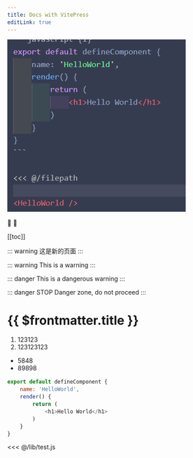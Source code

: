 ```yaml
---
title: Docs with VitePress
editLink: true
---
```


<script setup>
import HelloWorld from './components/HelloWorld.vue';
</script>

<HelloWorld />


![An image](./lib/a1.png)

:tada: :100:

[[toc]]

::: warning
这是新的页面
:::

::: warning
This is a warning
:::

::: danger
This is a dangerous warning
:::

::: danger STOP
Danger zone, do not proceed
:::

# {{ $frontmatter.title }}

1. 123123
2. 123123123

- 5848
- 89898

```javascript {1}
export default defineComponent {
    name: 'HelloWorld',
    render() {
        return (
            <h1>Hello World</h1>
        )
    }
}
```

<<< @/lib/test.js
